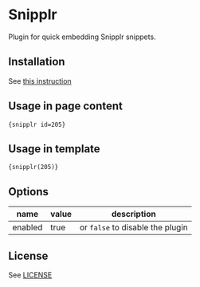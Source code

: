 # Snipplr

Plugin for quick embedding Snipplr snippets.

## Installation
See [this instruction](http://morfy.org/documentation/plugins/plugins-installation)

## Usage in page content

```
{snipplr id=205}
```

## Usage in template

```smarty
{snipplr(205)}
```

## Options

| name  | value | description |
|---|---|---|
| enabled | true | or `false` to disable the plugin |

## License
See  [LICENSE](https://github.com/morfy-cms/morfy-plugin-snipplr/blob/master/LICENSE)
